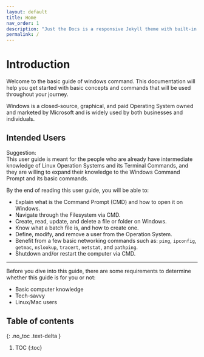 ```yaml
---
layout: default
title: Home
nav_order: 1
description: "Just the Docs is a responsive Jekyll theme with built-in search that is easily customizable and hosted on GitHub Pages."
permalink: /
---
```


# Introduction

Welcome to the basic guide of windows command. This documentation will help you get started with basic concepts and commands that will be used throughout your journey. 

Windows is a closed-source, graphical, and paid Operating System owned and marketed by Microsoft and is widely used by both businesses and individuals.

## Intended Users

Suggestion:  
This user guide is meant for the people who are already have intermediate knowledge of Linux Operation Systems and its Terminal Commands, and they are willing to expand their knowledge to the Windows Command Prompt and its basic commands.

By the end of reading this user guide, you will be able to:
* Explain what is the Command Prompt (CMD) and how to open it on Windows.
* Navigate through the Filesystem via CMD.
* Create, read, update, and delete a file or folder on Windows.
* Know what a batch file is, and how to create one.
* Define, modify, and remove a user from the Operation System.
* Benefit from a few basic networking commands such as: `ping`, `ipconfig`, `getmac`, `nslookup`, `tracert`, `netstat`, and `pathping`.
* Shutdown and/or restart the computer via CMD.

---

Before you dive into this guide, there are some requirements to determine whether this guide is for you or not: 

* Basic computer knowledge
* Tech-savvy 
* Linux/Mac users

## Table of contents
{: .no_toc .text-delta }

1. TOC
{:toc}
